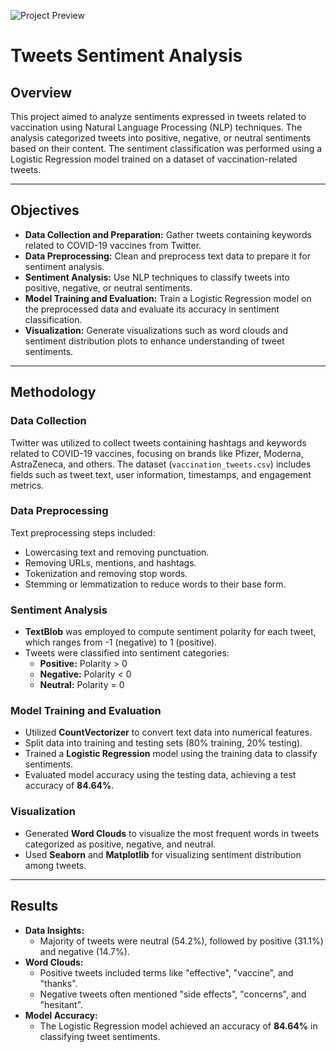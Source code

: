 ![Project Preview](https://raw.githubusercontent.com/vmrmuhvmedd/tweets-sentiment-analysis)
# Tweets Sentiment Analysis  

## Overview  
This project aimed to analyze sentiments expressed in tweets related to vaccination using Natural Language Processing (NLP) techniques. The analysis categorized tweets into positive, negative, or neutral sentiments based on their content. The sentiment classification was performed using a Logistic Regression model trained on a dataset of vaccination-related tweets.  

---

## Objectives  
- **Data Collection and Preparation:** Gather tweets containing keywords related to COVID-19 vaccines from Twitter.  
- **Data Preprocessing:** Clean and preprocess text data to prepare it for sentiment analysis.  
- **Sentiment Analysis:** Use NLP techniques to classify tweets into positive, negative, or neutral sentiments.  
- **Model Training and Evaluation:** Train a Logistic Regression model on the preprocessed data and evaluate its accuracy in sentiment classification.  
- **Visualization:** Generate visualizations such as word clouds and sentiment distribution plots to enhance understanding of tweet sentiments.  

---

## Methodology  

### Data Collection  
Twitter was utilized to collect tweets containing hashtags and keywords related to COVID-19 vaccines, focusing on brands like Pfizer, Moderna, AstraZeneca, and others. The dataset (`vaccination_tweets.csv`) includes fields such as tweet text, user information, timestamps, and engagement metrics.  

### Data Preprocessing  
Text preprocessing steps included:  
- Lowercasing text and removing punctuation.  
- Removing URLs, mentions, and hashtags.  
- Tokenization and removing stop words.  
- Stemming or lemmatization to reduce words to their base form.  

### Sentiment Analysis  
- **TextBlob** was employed to compute sentiment polarity for each tweet, which ranges from -1 (negative) to 1 (positive).  
- Tweets were classified into sentiment categories:  
  - **Positive:** Polarity > 0  
  - **Negative:** Polarity < 0  
  - **Neutral:** Polarity = 0  

### Model Training and Evaluation  
- Utilized **CountVectorizer** to convert text data into numerical features.  
- Split data into training and testing sets (80% training, 20% testing).  
- Trained a **Logistic Regression** model using the training data to classify sentiments.  
- Evaluated model accuracy using the testing data, achieving a test accuracy of **84.64%**.  

### Visualization  
- Generated **Word Clouds** to visualize the most frequent words in tweets categorized as positive, negative, and neutral.  
- Used **Seaborn** and **Matplotlib** for visualizing sentiment distribution among tweets.  

---

## Results  
- **Data Insights:**  
  - Majority of tweets were neutral (54.2%), followed by positive (31.1%) and negative (14.7%).  
- **Word Clouds:**  
  - Positive tweets included terms like "effective", "vaccine", and "thanks".  
  - Negative tweets often mentioned "side effects", "concerns", and "hesitant".  
- **Model Accuracy:**  
  - The Logistic Regression model achieved an accuracy of **84.64%** in classifying tweet sentiments.

